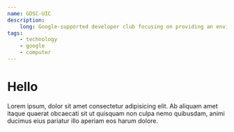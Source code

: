 ```yaml
---
name: GDSC-UIC
description: 
    long: Google-supported developer club focusing on providing an environment for students to build solutions for their respective communities through Google technologies.
tags:
    - technology
    - google
    - computer
---
```


# Hello

Lorem ipsum, dolor sit amet consectetur adipisicing elit. Ab aliquam amet itaque quaerat obcaecati sit ut quisquam non culpa nemo quibusdam, animi ducimus eius pariatur illo aperiam eos harum dolore.